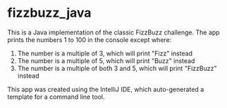# fizzbuzz_java
This is a Java implementation of the classic FizzBuzz challenge. The app prints the numbers 1 to 100 in the console except where:
1. The number is a multiple of 3, which will print "Fizz" instead
2. The number is a multiple of 5, which will print "Buzz" instead
3. The number is a multiple of both 3 and 5, which will print "FizzBuzz" instead

This app was created using the IntelliJ IDE, which auto-generated a template for a command line tool.